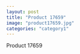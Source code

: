 ```yaml
---
layout: post
title: "Product 17659"
image: "product17659.jpg"
categories: "category1"
---
```

Product 17659
